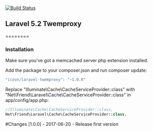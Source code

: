 
[![Build Status](https://travis-ci.org/icovn/laravel-twemproxy.svg?branch=master)](https://travis-ci.org/icovn/laravel-twemproxy)

## Laravel 5.2 Twemproxy

========

### Installation

Make sure you've got a memcached server php extension installed.

Add the package to your composer.json and run composer update:

```php
"icovn/laravel-twemproxy": "~1.0.0"
```

Replace "Illuminate\Cache\CacheServiceProvider::class" with "Net\Friend\Laravel\Cache\CacheServiceProvider::class" in app/config/app.php:

```php
//Illuminate\Cache\CacheServiceProvider::class,
Net\Friend\Laravel\Cache\CacheServiceProvider::class,
```

#Changes
[1.0.0] - 2017-06-20 - Release first version
